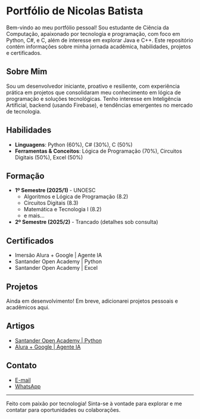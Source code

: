# Portfólio de Nicolas Batista

Bem-vindo ao meu portfólio pessoal! Sou estudante de Ciência da Computação, apaixonado por tecnologia e programação, com foco em Python, C#, e C, além de interesse em explorar Java e C++. Este repositório contém informações sobre minha jornada acadêmica, habilidades, projetos e certificados.

## Sobre Mim
Sou um desenvolvedor iniciante, proativo e resiliente, com experiência prática em projetos que consolidaram meu conhecimento em lógica de programação e soluções tecnológicas. Tenho interesse em Inteligência Artificial, backend (usando Firebase), e tendências emergentes no mercado de tecnologia.

## Habilidades
- **Linguagens**: Python (60%), C# (30%), C (50%)
- **Ferramentas & Conceitos**: Lógica de Programação (70%), Circuitos Digitais (50%), Excel (50%)

## Formação
- **1º Semestre (2025/1)** - UNOESC
  - Algoritmos e Lógica de Programação (8.2)
  - Circuitos Digitais (8.3)
  - Matemática e Tecnologia I (8.2)
  - e mais...
- **2º Semestre (2025/2)** - Trancado (detalhes sob consulta)

## Certificados
- Imersão Alura + Google | Agente IA
- Santander Open Academy | Python
- Santander Open Academy | Excel

## Projetos
Ainda em desenvolvimento! Em breve, adicionarei projetos pessoais e acadêmicos aqui.

## Artigos
- [Santander Open Academy | Python](artigos/SANTANDER_PYTHON.docx)
- [Alura + Google | Agente IA](artigos/ALURA%20+%20GOOGLE%20_%20AGENTE%20IA.docx)

## Contato
- [E-mail](mailto:nicolasgmbatista15@gmail.com?subject=Contato%20Profissional&body=Olá,%20Nicolas!%20Estou%20entrando%20em%20contato%20sobre%20uma%20oportunidade.%20Poderia%20me%20dar%20mais%20detalhes?)
- [WhatsApp](https://wa.me/554988429369?text=Olá,%20Nicolas!%20Estou%20entrando%20em%20contato%20sobre%20uma%20oportunidade.%20Pode%20me%20dar%20mais%20detalhes?)

---

Feito com paixão por tecnologia! Sinta-se à vontade para explorar e me contatar para oportunidades ou colaborações.
